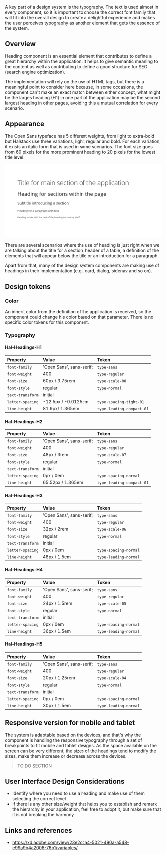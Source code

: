 A key part of a design system is the typography. The text is used almost in every component, so it is important to choose the correct font family that will fit into the overall design to create a delightful experience and makes the user perceives typography as another element that gets the essence of the system.

## Overview

Heading component is an essential element that contributes to define a great hierarchy within the application. It helps to give semantic meaning to the content as well as contributing to define a good structure for SEO (search engine optimization).

The implementation will rely on the use of HTML tags, but there is a meaningful point to consider here because, in some occasions, the component can't make an exact match between either concept, what might be the larges heading (H1) in one part of the application may be the second largest heading in other pages, avoiding this a mutual correlation for every scenario.

## Appearance

The Open Sans typeface has 5 different weights, from light to extra-bold but Halstack use three variations, light, regular and bold. For each variation, it exists an italic form that is used in some scenarios. The font size goes from 60 pixels for the more prominent heading to 20 pixels for the lowest title level.

![Variations of the heading](images/heading.png)

There are several scenarios where the use of heading is just right when we are talking about the title for a section, header of a table, a definition of the elements that will appear below the title or an introduction for a paragraph. 

Apart from that, many of the design system components are making use of headings in their implementation (e.g., card, dialog, sidenav and so on). 

## Design tokens

### Color

An inherit color from the definition of the application is received, so the component could change his color based on that parameter. There is no specific color tokens for this component.

### Typography

#### Hal-Headings-H1

| Property            | Value                     | Token        | 
| :---                | :---                      | :---         |  
| `font-family`       | 'Open Sans', sans-serif;  | `type-sans`         | 
| `font-weight`       | 400                       | `type-regular`          | 
| `font-size`         | 60px / 3.75rem            | `type-scale-08`         | 
| `font-style`        | regular                   | `type-normal`          | 
| `text-transform`    | initial                   |           | 
| `letter-spacing`    | -12.5px / -0.0125em      | `type-spacing-tight-01`          | 
| `line-height`       |  81.9px/  1.365em       | `type-leading-compact-01`          |

#### Hal-Headings-H2

| Property            | Value                     | Token        | 
| :---                | :---                      | :---         |  
| `font-family`       | 'Open Sans', sans-serif;  | `type-sans`         | 
| `font-weight`       | 400                       | `type-regular`          | 
| `font-size`         | 48px / 3rem            | `type-scale-07`         | 
| `font-style`        | regular                     | `type-normal`          | 
| `text-transform`    | initial             |           | 
| `letter-spacing`    |  0px / 0em          | `type-spacing-normal`          | 
| `line-height`       | 65.52px / 1.365em          | `type-leading-compact-01`          | 

#### Hal-Headings-H3

| Property            | Value                     | Token        | 
| :---                | :---                      | :---         |  
| `font-family`       | 'Open Sans', sans-serif;  | `type-sans`         | 
| `font-weight`       | 400                       | `type-regular`          | 
| `font-size`         | 32px / 2rem            | `type-scale-06`         | 
| `font-style`        | regular                     | `type-normal`          | 
| `text-transform`    | initial             |           | 
| `letter-spacing`    |  0px / 0em          | `type-spacing-normal`          | 
| `line-height`       | 48px / 1.5em          | `type-leading-normal`          | 

#### Hal-Headings-H4

| Property            | Value                     | Token        | 
| :---                | :---                      | :---         |  
| `font-family`       | 'Open Sans', sans-serif;  | `type-sans`         | 
| `font-weight`       | 400                       | `type-regular`          | 
| `font-size`         | 24px / 1.5rem            | `type-scale-05`         | 
| `font-style`        | regular                     | `type-normal`          | 
| `text-transform`    | initial             |           | 
| `letter-spacing`    |  0px / 0em          | `type-spacing-normal`          | 
| `line-height`       | 36px / 1.5em          | `type-leading-normal`          | 

#### Hal-Headings-H5

| Property            | Value                     | Token        | 
| :---                | :---                      | :---         |  
| `font-family`       | 'Open Sans', sans-serif;  | `type-sans`         | 
| `font-weight`       | 400                       | `type-regular`          | 
| `font-size`         | 20px / 1.25rem            | `type-scale-04`         | 
| `font-style`        | regular                     | `type-normal`          | 
| `text-transform`    | initial             |           | 
| `letter-spacing`    |  0px / 0em          | `type-spacing-normal`          | 
| `line-height`       | 30px / 1.5em          | `type-leading-normal`          | 




## Responsive version for mobile and tablet

The system is adaptable based on the devices, and that's why the component is handling the responsive typography through a set of breakpoints to fit mobile and tablet designs. As the space available on the screen can be very different, the sizes of the headings tend to modify the sizes, make them increase or decrease across the devices.

>TO DO SECTION



## User Interface Design Considerations

- Identify where you need to use a heading and make use of them selecting the correct level
- If there is any other size/weight that helps you to establish and remark the hierarchy in your application, feel free to adopt it, but make sure that it is not breaking the harmony 

## Links and references

- https://xd.adobe.com/view/23e2cca4-5021-490a-a548-e99a9b4a2006-76b1/variables/

